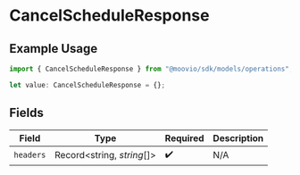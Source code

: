 # CancelScheduleResponse

## Example Usage

```typescript
import { CancelScheduleResponse } from "@moovio/sdk/models/operations";

let value: CancelScheduleResponse = {};
```

## Fields

| Field                      | Type                       | Required                   | Description                |
| -------------------------- | -------------------------- | -------------------------- | -------------------------- |
| `headers`                  | Record<string, *string*[]> | :heavy_check_mark:         | N/A                        |